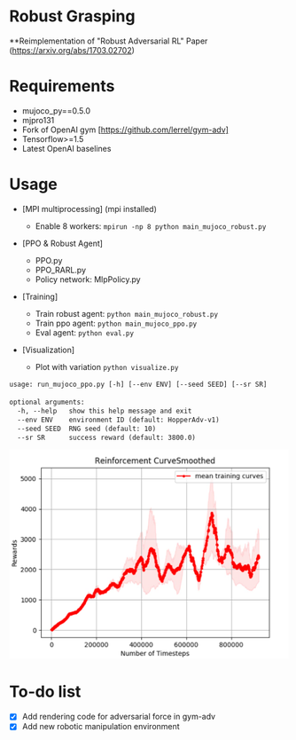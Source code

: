 # Robust Grasping

**Reimplementation of "Robust Adversarial RL" Paper (https://arxiv.org/abs/1703.02702)

Requirements
======

- mujoco_py==0.5.0
- mjpro131
- Fork of OpenAI gym [https://github.com/lerrel/gym-adv]
- Tensorflow>=1.5
- Latest OpenAI baselines


Usage
============
- [MPI multiprocessing] (mpi installed)
	* Enable 8 workers: `mpirun -np 8 python main_mujoco_robust.py`

- [PPO & Robust Agent]
    * PPO.py
    * PPO_RARL.py
    * Policy network: MlpPolicy.py

- [Training]
    * Train robust agent: `python main_mujoco_robust.py`
	* Train ppo agent: `python main_mujoco_ppo.py`
	* Eval agent: `python eval.py`

- [Visualization]
    * Plot with variation `python visualize.py`

```
usage: run_mujoco_ppo.py [-h] [--env ENV] [--seed SEED] [--sr SR]

optional arguments:
  -h, --help   show this help message and exit
  --env ENV    environment ID (default: HopperAdv-v1)
  --seed SEED  RNG seed (default: 10)
  --sr SR      success reward (default: 3800.0)
```

![png](img/intermediate3.png)

To-do list
============
- [x] Add rendering code for adversarial force in gym-adv
- [x] Add new robotic manipulation environment